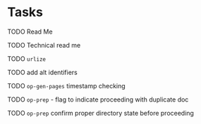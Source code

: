 # Tasks

TODO Read Me

TODO Technical read me

TODO `urlize`

TODO add alt identifiers

TODO `op-gen-pages` timestamp checking

TODO `op-prep` - flag to indicate proceeding with duplicate doc

TODO `op-prep` confirm proper directory state before proceeding
